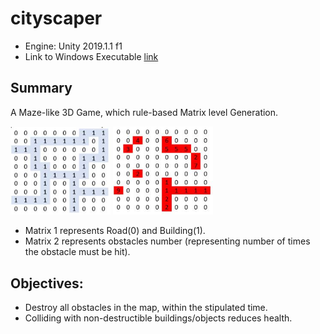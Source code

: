 # cityscaper

- Engine: Unity 2019.1.1 f1
- Link to Windows Executable [link](https://www.dropbox.com/s/trwulbi8pqozaiw/Cityscaper_build0.7z?dl=0)

## Summary

A Maze-like 3D Game, which rule-based Matrix level Generation.

<p float="left">
<img src="https://github.com/10dimensions/cityscaper/blob/master/img1.JPG" width="160">
<img src="https://github.com/10dimensions/cityscaper/blob/master/img2.JPG" width="160">
</p>

- Matrix 1 represents Road(0) and Building(1).
- Matrix 2 represents obstacles number (representing number of times the obstacle must be hit).

## Objectives:

- Destroy all obstacles in the map, within the stipulated time.
- Colliding with non-destructible buildings/objects reduces health.
